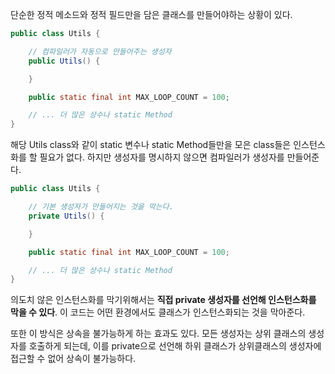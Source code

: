 단순한 정적 메소드와 정적 필드만을 담은 클래스를 만들어야하는 상황이 있다.

```java
public class Utils {

    // 컴파일러가 자동으로 만들어주는 생성자
    public Utils() {

    }

    public static final int MAX_LOOP_COUNT = 100;

    // ... 더 많은 상수나 static Method
}
```

해당 Utils class와 같이 static 변수나 static Method들만을 모은 class들은 인스턴스화를 할 필요가 없다. 하지만 생성자를 명시하지 않으면 컴파일러가 생성자를 만들어준다.

```java
public class Utils {

    // 기본 생성자가 만들어지는 것을 막는다.
    private Utils() {

    }

    public static final int MAX_LOOP_COUNT = 100;

    // ... 더 많은 상수나 static Method
}
```

의도치 않은 인스턴스화를 막기위해서는 **직접 private 생성자를 선언해 인스턴스화를 막을 수 있다**. 이 코드는 어떤 환경에서도 클래스가 인스턴스화되는 것을 막아준다.

또한 이 방식은 상속을 불가능하게 하는 효과도 있다. 모든 생성자는 상위 클래스의 생성자를 호출하게 되는데, 이를 private으로 선언해 하위 클래스가 상위클래스의 생성자에 접근할 수 없어 상속이 불가능하다.
